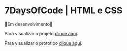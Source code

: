 # 7DaysOfCode | HTML e CSS

🚧Em desenvolvimento🚧

Para visualizar o projeto [clique aqui](https://kalebeccs-7-days-of-code.vercel.app/ "Projeto na Vercel").

 Para visualizar o prototipo [clique aqui](https://www.figma.com/file/mm3MLozvUDGhDRTxSLlGL5/7daysOfCode-HTML-CSS?node-id=0%3A1 "Prototipo no Figma").
